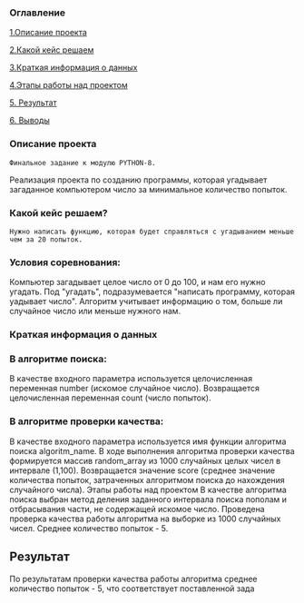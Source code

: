 ### Оглавление
[1.Описание проекта]()

[2.Какой кейс решаем]()

[3.Краткая информация о данных]()

[4.Этапы работы над проектом]() 

[5. Результат]()

[6. Выводы]()

 ### Описание проекта
    Финальное задание к модулю PYTHON-8.
 Реализация проекта по созданию программы, которая угадывает загаданное компьютером число за минимальное количество попыток.

 ###  Какой кейс решаем?
    Нужно написать функцию, которая будет справляться с угадыванием меньше чем за 20 попыток.

 ###     Условия соревнования:

 Компьютер загадывает целое число от 0 до 100, и нам его нужно угадать. Под "угадать", подразумевается "написать программу, которая уадывает число".
 Алгоритм учитывает информацию о том, больше ли случайное число или меньше нужного нам.


 
 ### Краткая информация о данных
 ### В алгоритме поиска:

 В качестве входного параметра используется целочисленная переменная number (искомое случайное число).
 Возвращается целочисленная переменная count (число попыток).
 ### В алгоритме проверки качества:

 В качестве входного параметра используется имя функции алгоритма поиска algoritm_name.
 В ходе выполнения алгоритма проверки качества формируется массив random_array из 1000 случайных целых чисел в интервале (1,100).
 Возвращается значение score (среднее значение количества попыток, затраченных алгоритмом поиска до нахождения случайного числа).
 Этапы работы над проектом
 В качестве алгоритма поиска выбран метод деления заданного интервала поиска пополам и отбрасывания части, не содержащей искомое число.
 Проведена проверка качества работы алгоритма на выборке из 1000 случайных чисел. Среднее количество попыток - 5.
 ## Результат
 По результатам проверки качества работы алгоритма среднее количество попыток - 5, что соответствует поставленной зада

